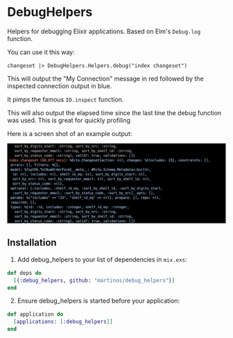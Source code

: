 # DebugHelpers

Helpers for debugging Elixir applications. Based on Elm's `Debug.log` function. 

You can use it this way:

    changeset |> DebugHelpers.Helpers.debug("index changeset")

This will output the "My Connection" message in red followed by the inspected connection output in blue.

It pimps the famous `IO.inspect` function.

This will also output the elapsed time since the last tine the debug function was used. This is great for quickly profiling

Here is a screen shot of an example output:

![](/docs/screen_shot.jpg)

## Installation

  1. Add debug_helpers to your list of dependencies in `mix.exs`:
  ```elixir
  def deps do
    [{:debug_helpers, github: "martinos/debug_helpers"}]
  end
  ```

  2. Ensure debug_helpers is started before your application:
  ```elixir
  def application do
    [applications: [:debug_helpers]]
  end
  ```


